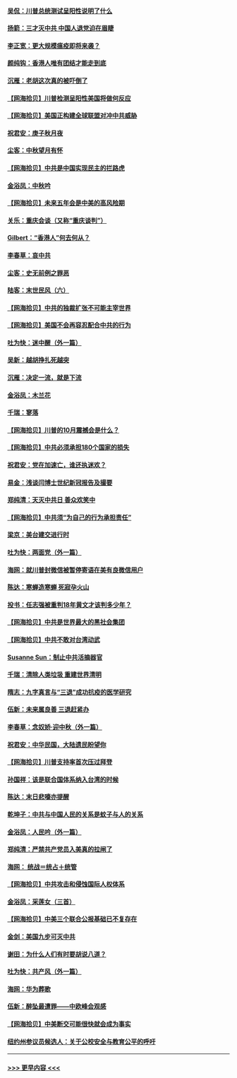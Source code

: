#### [吴侃：川普总统测试呈阳性说明了什么](../pages/nsc993/n12451869.md?t=10051651) 
#### [扬箭：三才灭中共 中国人退党迫在眉睫](../pages/nsc993/n12451842.md?t=10051651) 
#### [李正宽：更大规模瘟疫即将来袭？](../pages/nsc993/n12451455.md?t=10051651) 
#### [颜纯钩：香港人唯有团结才能走到底](../pages/nsc993/n12450870.md?t=10051651) 
#### [沉雁：老胡这次真的被吓倒了](../pages/nsc993/n12449796.md?t=10051651) 
#### [【网海拾贝】川普检测呈阳性美国将做何反应](../pages/nsc993/n12449042.md?t=10051651) 
#### [【网海拾贝】美国正构建全球联盟对冲中共威胁](../pages/nsc993/n12446580.md?t=10051651) 
#### [祝君安：庚子秋月夜](../pages/nsc993/n12445870.md?t=10051651) 
#### [尘客：中秋望月有怀](../pages/nsc993/n12444632.md?t=10051651) 
#### [【网海拾贝】中共是中国实现民主的拦路虎](../pages/nsc993/n12443573.md?t=10051651) 
#### [金浴凤：中秋吟](../pages/nsc993/n12441773.md?t=10051651) 
#### [【网海拾贝】未来五年会是中美的高风险期](../pages/nsc993/n12440760.md?t=10051651) 
#### [关乐：重庆会谈（又称“重庆谈判”）](../pages/nsc993/n12437525.md?t=10051651) 
#### [Gilbert：“香港人”何去何从？](../pages/nsc993/n12435894.md?t=10051651) 
#### [李春草：哀中共](../pages/nsc993/n12435874.md?t=10051651) 
#### [尘客：史无前例之罪恶](../pages/nsc993/n12435762.md?t=10051651) 
#### [陆客：末世民风（六）](../pages/nsc993/n12435354.md?t=10051651) 
#### [【网海拾贝】中共的独裁扩张不可能主宰世界](../pages/nsc993/n12435151.md?t=10051651) 
#### [【网海拾贝】美国不会再容忍配合中共的行为](../pages/nsc993/n12433808.md?t=10051651) 
#### [吐为快：迷中醒（外一篇）](../pages/nsc993/n12433585.md?t=10051651) 
#### [吴新：越胡挣扎死越突](../pages/nsc993/n12433562.md?t=10051651) 
#### [沉雁：决定一流，就是下流](../pages/nsc993/n12432128.md?t=10051651) 
#### [金浴凤：木兰花](../pages/nsc993/n12432124.md?t=10051651) 
#### [千瑞：寥落](../pages/nsc993/n12432071.md?t=10051651) 
#### [【网海拾贝】川普的10月震撼会是什么？](../pages/nsc993/n12431624.md?t=10051651) 
#### [【网海拾贝】中共必须承担180个国家的损失](../pages/nsc993/n12428893.md?t=10051651) 
#### [祝君安：党在加速亡，谁还执迷欢？](../pages/nsc993/n12428652.md?t=10051651) 
#### [易金：浅谈闫博士世纪新冠报告及撮要](../pages/nsc993/n12426822.md?t=10051651) 
#### [郑纯清：天灭中共日 善众欢笑中](../pages/nsc993/n12426784.md?t=10051651) 
#### [【网海拾贝】中共须“为自己的行为承担责任”](../pages/nsc993/n12426067.md?t=10051651) 
#### [梁京：美台建交进行时](../pages/nsc993/n12424066.md?t=10051651) 
#### [吐为快：两面党（外一篇）](../pages/nsc993/n12424043.md?t=10051651) 
#### [海网：就川普封微信被暂停寄语在美有良微信用户](../pages/nsc993/n12424021.md?t=10051651) 
#### [陈达：寒蝉造寒蝉 死寂孕火山](../pages/nsc993/n12423958.md?t=10051651) 
#### [投书：任志强被重判18年黄文才该判多少年？](../pages/nsc993/n12423672.md?t=10051651) 
#### [【网海拾贝】中共是世界最大的黑社会集团](../pages/nsc993/n12423543.md?t=10051651) 
#### [【网海拾贝】中共不敢对台湾动武](../pages/nsc993/n12421418.md?t=10051651) 
#### [Susanne Sun：制止中共活摘器官](../pages/nsc993/n12419654.md?t=10051651) 
#### [千瑞：清除人类垃圾 重建世界清明](../pages/nsc993/n12419414.md?t=10051651) 
#### [隋志：九字真言与“三退”成功抗疫的医学研究](../pages/nsc993/n12419248.md?t=10051651) 
#### [伍新：未来属良善 三退赶紧办](../pages/nsc993/n12418496.md?t=10051651) 
#### [李春草：念奴娇·迎中秋（外一篇）](../pages/nsc993/n12418465.md?t=10051651) 
#### [祝君安：中华民国，大陆遗民盼望你](../pages/nsc993/n12418089.md?t=10051651) 
#### [【网海拾贝】川普支持率首次压过拜登](../pages/nsc993/n12418050.md?t=10051651) 
#### [孙国祥：该是联合国体系纳入台湾的时候](../pages/nsc993/n12417369.md?t=10051651) 
#### [陈达：末日悲嚎亦提醒](../pages/nsc993/n12416736.md?t=10051651) 
#### [乾坤子：中共与中国人民的关系是蚊子与人的关系](../pages/nsc993/n12416632.md?t=10051651) 
#### [金浴凤：人民吟（外一篇）](../pages/nsc993/n12416567.md?t=10051651) 
#### [郑纯清：严禁共产党员入美真的拉闸了](../pages/nsc993/n12416550.md?t=10051651) 
#### [海网： 统战＝统占＋统管](../pages/nsc993/n12416404.md?t=10051651) 
#### [【网海拾贝】中共攻击和侵蚀国际人权体系](../pages/nsc993/n12416250.md?t=10051651) 
#### [金浴凤：采莲女（三首）](../pages/nsc993/n12415517.md?t=10051651) 
#### [【网海拾贝】中美三个联合公报基础已不复存在](../pages/nsc993/n12415054.md?t=10051651) 
#### [金剑：美国九步可灭中共](../pages/nsc993/n12413183.md?t=10051651) 
#### [谢田：为什么人们有时要胡说八道？](../pages/nsc993/n12411861.md?t=10051651) 
#### [吐为快：共产风（外一篇）](../pages/nsc993/n12411761.md?t=10051651) 
#### [海网：华为葬歌](../pages/nsc993/n12410381.md?t=10051651) 
#### [伍新：醉坠最遭罪——中欧峰会观感](../pages/nsc993/n12410364.md?t=10051651) 
#### [【网海拾贝】中美断交可能很快就会成为事实](../pages/nsc993/n12409495.md?t=10051651) 
#### [纽约州参议员候选人：关于公校安全与教育公平的呼吁](../pages/nsc993/n12409228.md?t=10051651) 

----
#### [ >>> 更早内容 <<< ](../indexes/nsc993-earlier.md)
